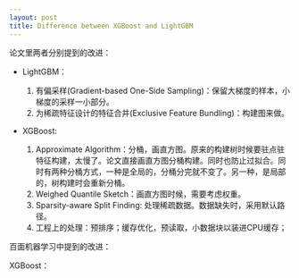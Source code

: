 ```yaml
---
layout: post
title: Difference between XGBoost and LightGBM
---
```


论文里两者分别提到的改进： 

* LightGBM：
  1. 有偏采样(Gradient-based One-Side Sampling)：保留大梯度的样本，小梯度的采样一小部分。
  2. 为稀疏特征设计的特征合并(Exclusive Feature Bundling)：构建图来做。

* XGBoost:
  1. Approximate Algorithm：分桶，画直方图。原来的构建树时候要驻点驻特征构建，太慢了。论文直接画直方图分桶构建。同时也防止过拟合。同时有两种分桶方式，一种是全局的，分桶分完就不变了。另一种，是局部的，树构建时会重新分桶。
  2. Weighed Quantile Sketch：画直方图时候，需要考虑权重。
  3. Sparsity-aware Split Finding: 处理稀疏数据。数据缺失时，采用默认路径。
  4. 工程上的处理：预排序；缓存优化，预读取，小数据块以装进CPU缓存；

百面机器学习中提到的改进：

XGBoost：

